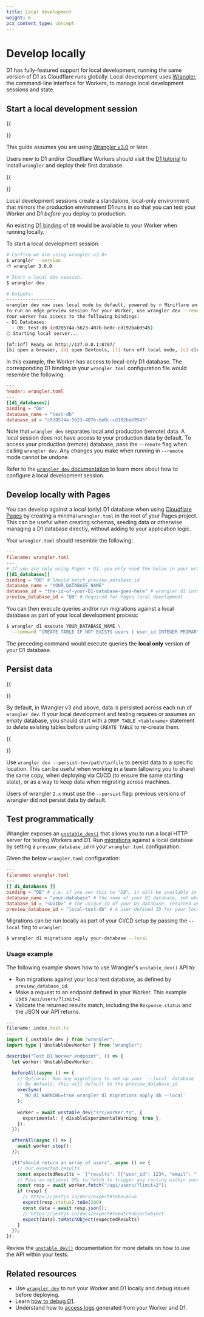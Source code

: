```yaml
---
title: Local development
weight: 6
pcx_content_type: concept
---
```


# Develop locally

D1 has fully-featured support for local development, running the same version of D1 as Cloudflare runs globally. Local development uses [Wrangler](/workers/wrangler/install-and-update/), the command-line interface for Workers, to manage local development sessions and state.

## Start a local development session

{{<Aside type="note">}}

This guide assumes you are using [Wrangler v3.0](https://blog.cloudflare.com/wrangler3/) or later.

Users new to D1 and/or Cloudflare Workers should visit the [D1 tutorial](/d1/get-started/) to install `wrangler` and deploy their first database.

{{</Aside>}}

Local development sessions create a standalone, local-only environment that mirrors the production environment D1 runs in so that you can test your Worker and D1 _before_ you deploy to production.

An existing [D1 binding](/workers/wrangler/configuration/#d1-databases) of `DB` would be available to your Worker when running locally.

To start a local development session:

```sh
# Confirm we are using wrangler v3.0+
$ wrangler --version
⛅️ wrangler 3.0.0

# Start a local dev session:
$ wrangler dev

# Outputs:
------------------
wrangler dev now uses local mode by default, powered by 🔥 Miniflare and 👷 workerd.
To run an edge preview session for your Worker, use wrangler dev --remote
Your worker has access to the following bindings:
- D1 Databases:
  - DB: test-db (c020574a-5623-407b-be0c-cd192bab9545)
⎔ Starting local server...

[mf:inf] Ready on http://127.0.0.1:8787/
[b] open a browser, [d] open Devtools, [l] turn off local mode, [c] clear console, [x] to exit                                                                                 │
```

In this example, the Worker has access to local-only D1 database. The corresponding D1 binding in your `wrangler.toml` configuration file would resemble the following:

```toml
---
header: wrangler.toml
---
[[d1_databases]]
binding = "DB"
database_name = "test-db"
database_id = "c020574a-5623-407b-be0c-cd192bab9545"
```

Note that `wrangler dev` separates local and production (remote) data. A local session does not have access to your production data by default. To access your production (remote) database, pass the `--remote` flag when calling `wrangler dev`. Any changes you make when running in `--remote` mode cannot be undone.

Refer to the [`wrangler dev` documentation](/workers/wrangler/commands/#dev) to learn more about how to configure a local development session.

## Develop locally with Pages

You can develop against a _local_ (only) D1 database when using [Cloudflare Pages](/pages/) by creating a minimal `wrangler.toml` in the root of your Pages project. This can be useful when creating schemas, seeding data or otherwise managing a D1 database directly, without adding to your application logic.

Your `wrangler.toml` should resemble the following:

```toml
---
filename: wrangler.toml
---
# If you are only using Pages + D1, you only need the below in your wrangler.toml to interact with D1 locally.
[[d1_databases]]
binding = "DB" # Should match preview_database_id
database_name = "YOUR_DATABASE_NAME"
database_id = "the-id-of-your-D1-database-goes-here" # wrangler d1 info YOUR_DATABASE_NAME
preview_database_id = "DB" # Required for Pages local development
```

You can then execute queries and/or run migrations against a local database as part of your local development process:

```sh
$ wrangler d1 execute YOUR_DATABASE_NAME \
  --command "CREATE TABLE IF NOT EXISTS users ( user_id INTEGER PRIMARY KEY, email_address TEXT, created_at INTEGER, deleted INTEGER, settings TEXT);" --local
```

The preceding command would execute queries the **local only** version of your D1 database.

## Persist data

{{<Aside type="note" heading="Changes in wrangler v3">}}

By default, in Wrangler v3 and above, data is persisted across each run of `wrangler dev`. If your local development and testing requires or assumes an empty database, you should start with a `DROP TABLE <tablename>` statement to delete existing tables before using `CREATE TABLE` to re-create them.

{{</Aside>}}

Use `wrangler dev --persist-to=/path/to/file` to persist data to a specific location. This can be useful when working in a team (allowing you to share) the same copy, when deploying via CI/CD (to ensure the same starting state), or as a way to keep data when migrating across machines.

Users of wrangler `2.x` must use the `--persist` flag: previous versions of wrangler did not persist data by default.

## Test programmatically

Wrangler exposes an [`unstable_dev()`](/workers/wrangler/api/) that allows you to run a local HTTP server for testing Workers and D1. Run [migrations](/d1/platform/migrations/) against a local database by setting a `preview_database_id` in your `wrangler.toml` configuration.

Given the below `wrangler.toml` configuration:

```toml
---
filename: wrangler.toml
---
[[ d1_databases ]]
binding = "DB" # i.e. if you set this to "DB", it will be available in your Worker at `env.DB`
database_name = "your-database" # the name of your D1 database, set when created
database_id = "<UUID>" # The unique ID of your D1 database, returned when you create your database or run `
preview_database_id = "local-test-db" # A user-defined ID for your local test database.
```

Migrations can be run locally as part of your CI/CD setup by passing the `--local` flag to `wrangler`:

```sh
$ wrangler d1 migrations apply your-database --local
```

### Usage example

The following example shows how to use Wrangler's `unstable_dev()` API to:

* Run migrations against your local test database, as defined by `preview_database_id`.
* Make a request to an endpoint defined in your Worker. This example uses `/api/users/?limit=2`.
* Validate the returned results match, including the `Response.status` and the JSON our API returns.

```ts
---
filename: index.test.ts
---
import { unstable_dev } from "wrangler";
import type { UnstableDevWorker } from "wrangler";

describe("Test D1 Worker endpoint", () => {
  let worker: UnstableDevWorker;

  beforeAll(async () => {
    // Optional: Run any migrations to set up your `--local` database
    // By default, this will default to the preview_database_id
    execSync(
      `NO_D1_WARNING=true wrangler d1 migrations apply db --local`
    );
    
    worker = await unstable_dev("src/worker.ts", {
      experimental: { disableExperimentalWarning: true },
    });
  });

  afterAll(async () => {
    await worker.stop();
  });

  it("should return an array of users", async () => {
    // Our expected results
    const expectedResults = `{"results": [{"user_id": 1234, "email": "foo@example.com"},{"user_id": 6789, "email": "bar@example.com"}]}`
    // Pass an optional URL to fetch to trigger any routing within your Worker
    const resp = await worker.fetch("/api/users/?limit=2");
    if (resp) {
      // https://jestjs.io/docs/expect#tobevalue
      expect(resp.status).toBe(200)
      const data = await resp.json();
      // https://jestjs.io/docs/expect#tomatchobjectobject
      expect(data).toMatchObject(expectedResults)
    }
  });
});
```

Review the [`unstable_dev()`](/workers/wrangler/api/#usage) documentation for more details on how to use the API within your tests.

## Related resources

* Use [`wrangler dev`](/workers/wrangler/commands/#dev) to run your Worker and D1 locally and debug issues before deploying.
* Learn [how to debug D1](/d1/learning/debug-d1/).
* Understand how to [access logs](/workers/observability/log-from-workers/) generated from your Worker and D1.
